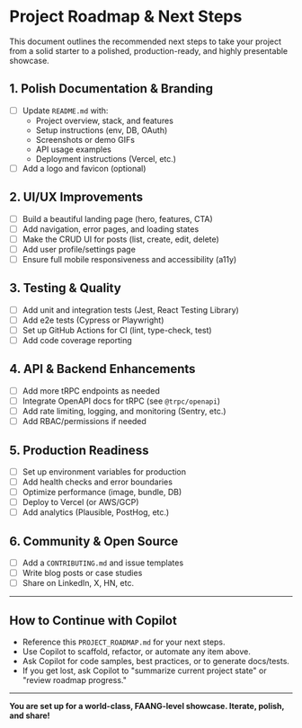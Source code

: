# Project Roadmap & Next Steps

This document outlines the recommended next steps to take your project from a solid starter to a polished, production-ready, and highly presentable showcase.

## 1. Polish Documentation & Branding
- [ ] Update `README.md` with:
  - Project overview, stack, and features
  - Setup instructions (env, DB, OAuth)
  - Screenshots or demo GIFs
  - API usage examples
  - Deployment instructions (Vercel, etc.)
- [ ] Add a logo and favicon (optional)

## 2. UI/UX Improvements
- [ ] Build a beautiful landing page (hero, features, CTA)
- [ ] Add navigation, error pages, and loading states
- [ ] Make the CRUD UI for posts (list, create, edit, delete)
- [ ] Add user profile/settings page
- [ ] Ensure full mobile responsiveness and accessibility (a11y)

## 3. Testing & Quality
- [ ] Add unit and integration tests (Jest, React Testing Library)
- [ ] Add e2e tests (Cypress or Playwright)
- [ ] Set up GitHub Actions for CI (lint, type-check, test)
- [ ] Add code coverage reporting

## 4. API & Backend Enhancements
- [ ] Add more tRPC endpoints as needed
- [ ] Integrate OpenAPI docs for tRPC (see `@trpc/openapi`)
- [ ] Add rate limiting, logging, and monitoring (Sentry, etc.)
- [ ] Add RBAC/permissions if needed

## 5. Production Readiness
- [ ] Set up environment variables for production
- [ ] Add health checks and error boundaries
- [ ] Optimize performance (image, bundle, DB)
- [ ] Deploy to Vercel (or AWS/GCP)
- [ ] Add analytics (Plausible, PostHog, etc.)

## 6. Community & Open Source
- [ ] Add a `CONTRIBUTING.md` and issue templates
- [ ] Write blog posts or case studies
- [ ] Share on LinkedIn, X, HN, etc.

---

## How to Continue with Copilot
- Reference this `PROJECT_ROADMAP.md` for your next steps.
- Use Copilot to scaffold, refactor, or automate any item above.
- Ask Copilot for code samples, best practices, or to generate docs/tests.
- If you get lost, ask Copilot to "summarize current project state" or "review roadmap progress."

---

**You are set up for a world-class, FAANG-level showcase. Iterate, polish, and share!**
